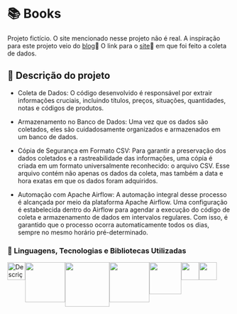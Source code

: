 # 📚 Books
 Projeto fictício. O site mencionado nesse projeto não é real. A inspiração para este projeto veio do [blog](https://medium.com/@meigarom/o-projeto-de-data-engineering-para-o-seu-portf%C3%B3lio-c186c7191823)📝 
 O link para o [site](https://www.kaggle.com/datasets/harlfoxem/housesalesprediction?resource=download)🔎 em que foi feito a coleta de dados.

## 🚀 Descrição do projeto 
- Coleta de Dados:
O código desenvolvido é responsável por extrair informações cruciais, incluindo títulos, preços, situações, quantidades, notas e códigos de produtos.

- Armazenamento no Banco de Dados:
Uma vez que os dados são coletados, eles são cuidadosamente organizados e armazenados em um banco de dados. 

- Cópia de Segurança em Formato CSV:
Para garantir a preservação dos dados coletados e a rastreabilidade das informações, uma cópia é criada em um formato universalmente reconhecido: o arquivo CSV. Esse arquivo contém não apenas os dados da coleta, mas também a data e hora exatas em que os dados foram adquiridos.

- Automação com Apache Airflow:
A automação integral desse processo é alcançada por meio da plataforma Apache Airflow. Uma configuração é estabelecida dentro do Airflow para agendar a execução do código de coleta e armazenamento de dados em intervalos regulares. Com isso, é garantido que o processo ocorra automaticamente todos os dias, sempre no mesmo horário pré-determinado.

### 🔨 Linguagens, Tecnologias e Bibliotecas Utilizadas
  <div style="display: flex; flex-direction: row;">
  <img src="https://upload.wikimedia.org/wikipedia/commons/thumb/c/c3/Python-logo-notext.svg/1200px-Python-logo-notext.svg.png" alt="Descrição da Imagem" width="40">
  <img src="https://upload.wikimedia.org/wikipedia/commons/8/87/Sql_data_base_with_logo.png" width="90">
  <img src="https://upload.wikimedia.org/wikipedia/commons/thumb/e/ed/Pandas_logo.svg/2560px-Pandas_logo.svg.png" width="100">
  <img src="https://upload.wikimedia.org/wikipedia/commons/d/de/AirflowLogo.png" width="90">
  <img src="https://upload.wikimedia.org/wikipedia/commons/thumb/d/d0/Google_Colaboratory_SVG_Logo.svg/2560px-Google_Colaboratory_SVG_Logo.svg.png" width="72">
  <img src="https://upload.wikimedia.org/wikipedia/commons/thumb/9/9a/Visual_Studio_Code_1.35_icon.svg/2048px-Visual_Studio_Code_1.35_icon.svg.png" width="40">
  <img src="https://upload.wikimedia.org/wikipedia/commons/thumb/2/29/Postgresql_elephant.svg/993px-Postgresql_elephant.svg.png" width="40">
</div>
